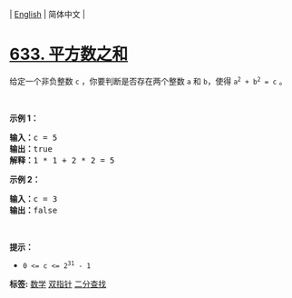 | [English](README_EN.md) | 简体中文 |

# [633. 平方数之和](https://leetcode.cn/problems/sum-of-square-numbers)
<p>给定一个非负整数&nbsp;<code>c</code>&nbsp;，你要判断是否存在两个整数 <code>a</code> 和 <code>b</code>，使得&nbsp;<code>a<sup>2</sup> + b<sup>2</sup> = c</code> 。</p>

<p>&nbsp;</p>

<p><strong>示例 1：</strong></p>

<pre>
<strong>输入：</strong>c = 5
<strong>输出：</strong>true
<strong>解释：</strong>1 * 1 + 2 * 2 = 5
</pre>

<p><strong>示例 2：</strong></p>

<pre>
<strong>输入：</strong>c = 3
<strong>输出：</strong>false
</pre>

<p>&nbsp;</p>

<p><strong>提示：</strong></p>

<ul>
	<li><code>0 &lt;= c &lt;= 2<sup>31</sup> - 1</code></li>
</ul>

**标签:**  [数学](https://leetcode.cn/tag/math) [双指针](https://leetcode.cn/tag/two-pointers) [二分查找](https://leetcode.cn/tag/binary-search) 